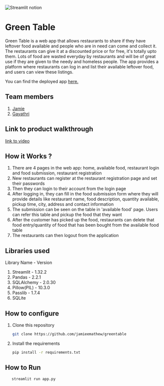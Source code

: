 

![Streamlit notion](https://github.com/TH-Activities/saturday-hack-night-template/assets/117498997/e8052bb6-ad89-48c3-b6e9-124f94c1cd01)




# Green Table
Green Table is a web app that allows restaurants to share if they have leftover food available and people who are in need can come and collect it. The restaurants can give it at a discounted price or for free, it's totally upto them. Lots of food are wasted everyday by restaurants and will be of great use if they are given to the needy and homeless people. The app provides a platform where restaurants can log in and list their available leftover food, and users can view these listings.

You can find the deployed app [here.](https://greentable-jmgh1328.streamlit.app/)

## Team members
1. [Jamie](https://github.com/jamieemathew)
2. [Gayathri](https://github.com/Gxyathri)
## Link to product walkthrough
[link to video](https://drive.google.com/file/d/1H5CUWn1EXrOjwS2M8_GammFcdkyKNmm7/view?usp=drive_link)
## How it Works ?
1. There are 4 pages in the web app: home, available food, restaurant login and food submission, restaurant registration
2. New restaurants can register at the restaurant registration page and set their passwords
3. Then they can login to their account from the login page
4. After logging in, they can fill in the food submission form where they will provide details like restaurant name, food description, quantity available, pickup time, city, address and contact information
5. The submission can be seen on the table in 'available food' page. Users can refer this table and pickup the food that they want
6. After the customer has picked up the food, restaurants can delete that food entry/quantity of food that has been bought from the available food table
7. The restaurants can then logout from the application

## Libraries used
Library Name - Version
1. Streamlit    - 1.32.2
2. Pandas       - 2.2.1
3. SQLAlchemy   - 2.0.30
4. Pillow(PIL)  - 10.3.0
5. Passlib      - 1.7.4
6. SQLite
## How to configure
1. Clone this repository
   ```bash
   git clone https://github.com/jamieemathew/greentable
   ```
2. Install the requirements
   ```bash
   pip install -r requirements.txt
   ```
## How to Run
```bash
   streamlit run app.py
   ```
